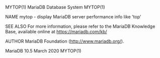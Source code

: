 MYTOP(1)                               MariaDB Database System                               MYTOP(1)

NAME
       mytop - display MariaDB server performance info like 'top'

SEE ALSO
       For  more  information,  please  refer  to  the  MariaDB  Knowledge  Base, available online at
       https://mariadb.com/kb/

AUTHOR
       MariaDB Foundation (http://www.mariadb.org/).

MariaDB 10.5                                  March 2020                                     MYTOP(1)
